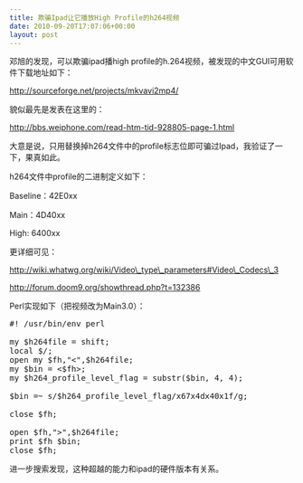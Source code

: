 ```yaml
---
title: 欺骗Ipad让它播放High Profile的h264视频
date: 2010-09-20T17:07:06+00:00
layout: post
---
```

邓旭的发现，可以欺骗ipad播high profile的h.264视频，被发现的中文GUI可用软件下载地址如下：
  
http://sourceforge.net/projects/mkvavi2mp4/

貌似最先是发表在这里的：
  
http://bbs.weiphone.com/read-htm-tid-928805-page-1.html

大意是说，只用替换掉h264文件中的profile标志位即可骗过Ipad，我验证了一下，果真如此。

h264文件中profile的二进制定义如下：
  
Baseline：42E0xx
  
Main：4D40xx
  
High: 6400xx

更详细可见：
  
http://wiki.whatwg.org/wiki/Video\_type\_parameters#Video\_Codecs\_3
  
http://forum.doom9.org/showthread.php?t=132386

Perl实现如下（把视频改为Main3.0）：

<pre class="brush: perl">#! /usr/bin/env perl

my $h264file = shift;
local $/;
open my $fh,"&lt;",$h264file;
my $bin = &lt;$fh>;
my $h264_profile_level_flag = substr($bin, 4, 4);

$bin =~ s/$h264_profile_level_flag/x67x4dx40x1f/g;

close $fh;

open $fh,">",$h264file;
print $fh $bin;
close $fh;
</pre>

进一步搜索发现，这种超越的能力和ipad的硬件版本有关系。
